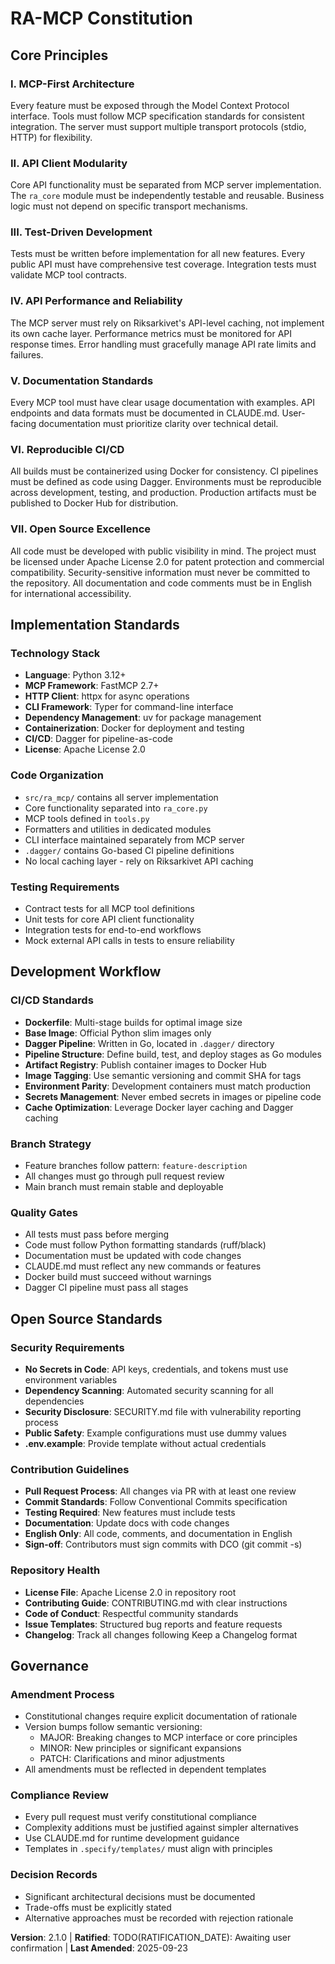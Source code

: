 <!--
Sync Impact Report
Version change: 2.0.0 → 2.1.0
Modified principles: None
Added sections:
- Principle VII: Open Source Excellence
- Open Source Standards section with Security Requirements, Contribution Guidelines, and Repository Health
Removed sections: None
Changes made:
- Added Principle VII for open source governance
- Specified Apache License 2.0 requirement
- Added security standards for public repositories
- Defined contribution guidelines and English language requirement
- Added repository health requirements
Templates requiring updates:
✅ plan-template.md (references constitution v2.1.1, needs update to v2.1.0)
⚠ spec-template.md (no constitution references found)
⚠ tasks-template.md (may need open source setup tasks)
⚠ CLAUDE.md (mentions cache.py which should be removed)
Follow-up TODOs:
- RATIFICATION_DATE set to TODO (pending user confirmation)
- Create LICENSE file with Apache License 2.0
- Create SECURITY.md for vulnerability reporting
- Create CONTRIBUTING.md with contribution guidelines
- Create CODE_OF_CONDUCT.md
- Create .env.example file
- Remove cache.py from src/ra_mcp/
- Update CLAUDE.md to remove cache references
- Create Dockerfile for containerization
- Create Dagger pipeline in Go under .dagger/ directory
- Configure Docker Hub repository and credentials
-->

# RA-MCP Constitution

## Core Principles

### I. MCP-First Architecture
Every feature must be exposed through the Model Context Protocol interface. Tools must follow MCP specification standards for consistent integration. The server must support multiple transport protocols (stdio, HTTP) for flexibility.

### II. API Client Modularity
Core API functionality must be separated from MCP server implementation. The `ra_core` module must be independently testable and reusable. Business logic must not depend on specific transport mechanisms.

### III. Test-Driven Development
Tests must be written before implementation for all new features. Every public API must have comprehensive test coverage. Integration tests must validate MCP tool contracts.

### IV. API Performance and Reliability
The MCP server must rely on Riksarkivet's API-level caching, not implement its own cache layer. Performance metrics must be monitored for API response times. Error handling must gracefully manage API rate limits and failures.

### V. Documentation Standards
Every MCP tool must have clear usage documentation with examples. API endpoints and data formats must be documented in CLAUDE.md. User-facing documentation must prioritize clarity over technical detail.

### VI. Reproducible CI/CD
All builds must be containerized using Docker for consistency. CI pipelines must be defined as code using Dagger. Environments must be reproducible across development, testing, and production. Production artifacts must be published to Docker Hub for distribution.

### VII. Open Source Excellence
All code must be developed with public visibility in mind. The project must be licensed under Apache License 2.0 for patent protection and commercial compatibility. Security-sensitive information must never be committed to the repository. All documentation and code comments must be in English for international accessibility.

## Implementation Standards

### Technology Stack
- **Language**: Python 3.12+
- **MCP Framework**: FastMCP 2.7+
- **HTTP Client**: httpx for async operations
- **CLI Framework**: Typer for command-line interface
- **Dependency Management**: uv for package management
- **Containerization**: Docker for deployment and testing
- **CI/CD**: Dagger for pipeline-as-code
- **License**: Apache License 2.0

### Code Organization
- `src/ra_mcp/` contains all server implementation
- Core functionality separated into `ra_core.py`
- MCP tools defined in `tools.py`
- Formatters and utilities in dedicated modules
- CLI interface maintained separately from MCP server
- `.dagger/` contains Go-based CI pipeline definitions
- No local caching layer - rely on Riksarkivet API caching

### Testing Requirements
- Contract tests for all MCP tool definitions
- Unit tests for core API client functionality
- Integration tests for end-to-end workflows
- Mock external API calls in tests to ensure reliability

## Development Workflow

### CI/CD Standards
- **Dockerfile**: Multi-stage builds for optimal image size
- **Base Image**: Official Python slim images only
- **Dagger Pipeline**: Written in Go, located in `.dagger/` directory
- **Pipeline Structure**: Define build, test, and deploy stages as Go modules
- **Artifact Registry**: Publish container images to Docker Hub
- **Image Tagging**: Use semantic versioning and commit SHA for tags
- **Environment Parity**: Development containers must match production
- **Secrets Management**: Never embed secrets in images or pipeline code
- **Cache Optimization**: Leverage Docker layer caching and Dagger caching

### Branch Strategy
- Feature branches follow pattern: `feature-description`
- All changes must go through pull request review
- Main branch must remain stable and deployable

### Quality Gates
- All tests must pass before merging
- Code must follow Python formatting standards (ruff/black)
- Documentation must be updated with code changes
- CLAUDE.md must reflect any new commands or features
- Docker build must succeed without warnings
- Dagger CI pipeline must pass all stages

## Open Source Standards

### Security Requirements
- **No Secrets in Code**: API keys, credentials, and tokens must use environment variables
- **Dependency Scanning**: Automated security scanning for all dependencies
- **Security Disclosure**: SECURITY.md file with vulnerability reporting process
- **Public Safety**: Example configurations must use dummy values
- **.env.example**: Provide template without actual credentials

### Contribution Guidelines
- **Pull Request Process**: All changes via PR with at least one review
- **Commit Standards**: Follow Conventional Commits specification
- **Testing Required**: New features must include tests
- **Documentation**: Update docs with code changes
- **English Only**: All code, comments, and documentation in English
- **Sign-off**: Contributors must sign commits with DCO (git commit -s)

### Repository Health
- **License File**: Apache License 2.0 in repository root
- **Contributing Guide**: CONTRIBUTING.md with clear instructions
- **Code of Conduct**: Respectful community standards
- **Issue Templates**: Structured bug reports and feature requests
- **Changelog**: Track all changes following Keep a Changelog format

## Governance

### Amendment Process
- Constitutional changes require explicit documentation of rationale
- Version bumps follow semantic versioning:
  - MAJOR: Breaking changes to MCP interface or core principles
  - MINOR: New principles or significant expansions
  - PATCH: Clarifications and minor adjustments
- All amendments must be reflected in dependent templates

### Compliance Review
- Every pull request must verify constitutional compliance
- Complexity additions must be justified against simpler alternatives
- Use CLAUDE.md for runtime development guidance
- Templates in `.specify/templates/` must align with principles

### Decision Records
- Significant architectural decisions must be documented
- Trade-offs must be explicitly stated
- Alternative approaches must be recorded with rejection rationale

**Version**: 2.1.0 | **Ratified**: TODO(RATIFICATION_DATE): Awaiting user confirmation | **Last Amended**: 2025-09-23